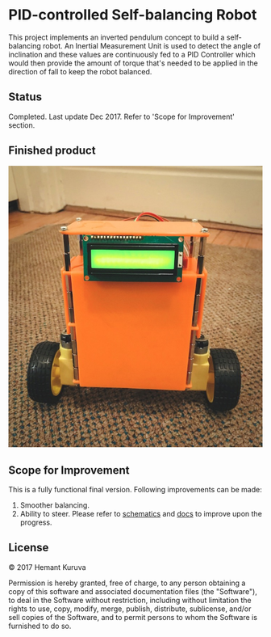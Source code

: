 # PID-controlled Self-balancing Robot
This project implements an inverted pendulum concept to build a self-balancing robot. An Inertial Measurement Unit is used to detect the angle of inclination and these values are continuously fed to a PID Controller which would then provide the amount of torque that's needed to be applied in the direction of fall to keep the robot balanced.

## Status
Completed. Last update Dec 2017. Refer to 'Scope for Improvement' section.

## Finished product
![Final product](docs/self_balancing_robot.JPG?raw=true "Final product")

## Scope for Improvement
This is a fully functional final version. Following improvements can be made:
1. Smoother balancing.
2. Ability to steer.
Please refer to [schematics](/schematics) and [docs](/docs) to improve upon the progress.

## License
&copy; 2017 Hemant Kuruva

Permission is hereby granted, free of charge, to any person obtaining a copy of this software and associated documentation files (the "Software"), to deal in the Software without restriction, including without limitation the rights to use, copy, modify, merge, publish, distribute, sublicense, and/or sell copies of the Software, and to permit persons to whom the Software is furnished to do so.
